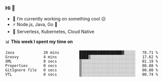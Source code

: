 ### Hi 👋

<!--
**nodejh/nodejh** is a ✨ _special_ ✨ repository because its `README.md` (this file) appears on your GitHub profile.

Here are some ideas to get you started:

- 🔭 I’m currently working on ...
- 🌱 I’m currently learning ...
- 👯 I’m looking to collaborate on ...
- 🤔 I’m looking for help with ...
- 💬 Ask me about ...
- 📫 How to reach me: ...
- 😄 Pronouns: ...
- ⚡ Fun fact: ...
-->

- 🔭 I’m currently working on something cool :wink:
- ⚡ Node.js, Java, Go :thought_balloon:
- 🤖 Serverless, Kubernetes, Cloud Native

📊 **This week I spent my time on**

<!--START_SECTION:waka-->

```text
Java             20 mins         ███████████████████▓░░░░░   78.71 %
Groovy           4 mins          ████▒░░░░░░░░░░░░░░░░░░░░   17.62 %
XML              0 secs          ▒░░░░░░░░░░░░░░░░░░░░░░░░   01.19 %
Properties       0 secs          ▒░░░░░░░░░░░░░░░░░░░░░░░░   00.88 %
GitIgnore file   0 secs          ▒░░░░░░░░░░░░░░░░░░░░░░░░   00.80 %
VTL              0 secs          ▒░░░░░░░░░░░░░░░░░░░░░░░░   00.74 %
```

<!--END_SECTION:waka-->


<!--
:traffic_light: **Visitors**

![visitors](https://visitor-badge.glitch.me/badge?page_id=nodejh.nodejh)
-->
